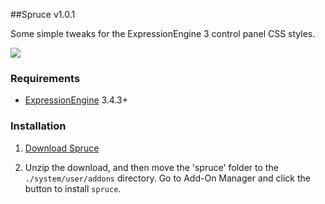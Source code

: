 ##Spruce v1.0.1

Some simple tweaks for the ExpressionEngine 3 control panel CSS styles.

![](https://dl.dropboxusercontent.com/s/ojibmo9281noro8/spruce.png)

### Requirements

* [ExpressionEngine](https://ellislab.com/expressionengine) 3.4.3+

### Installation

1. [Download Spruce](https://github.com/croxton/spruce/archive/master.zip)

2. Unzip the download, and then move the 'spruce' folder to the `./system/user/addons` directory. Go to Add-On Manager and click the button to install `spruce`.

